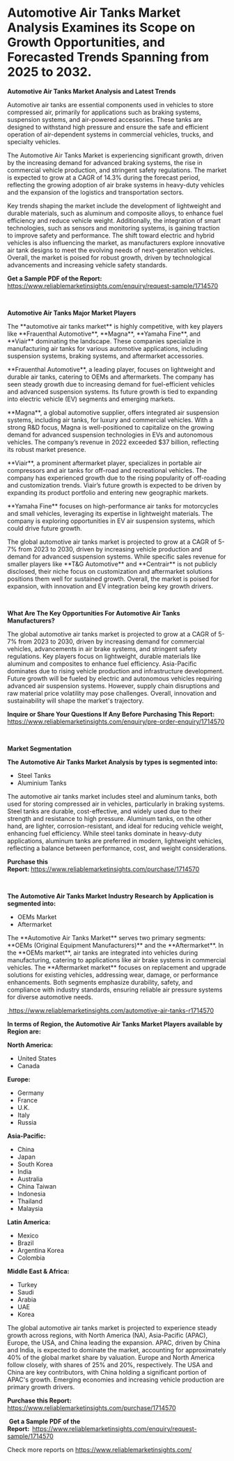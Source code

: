 <p><h1>Automotive Air Tanks Market Analysis Examines its Scope on Growth Opportunities, and Forecasted Trends Spanning from 2025 to 2032.</h1></p><p><strong>Automotive Air Tanks Market Analysis and Latest Trends</strong></p>
<p><p>Automotive air tanks are essential components used in vehicles to store compressed air, primarily for applications such as braking systems, suspension systems, and air-powered accessories. These tanks are designed to withstand high pressure and ensure the safe and efficient operation of air-dependent systems in commercial vehicles, trucks, and specialty vehicles.</p><p>The Automotive Air Tanks Market is experiencing significant growth, driven by the increasing demand for advanced braking systems, the rise in commercial vehicle production, and stringent safety regulations. The market is expected to grow at a CAGR of 14.3% during the forecast period, reflecting the growing adoption of air brake systems in heavy-duty vehicles and the expansion of the logistics and transportation sectors.</p><p>Key trends shaping the market include the development of lightweight and durable materials, such as aluminum and composite alloys, to enhance fuel efficiency and reduce vehicle weight. Additionally, the integration of smart technologies, such as sensors and monitoring systems, is gaining traction to improve safety and performance. The shift toward electric and hybrid vehicles is also influencing the market, as manufacturers explore innovative air tank designs to meet the evolving needs of next-generation vehicles. Overall, the market is poised for robust growth, driven by technological advancements and increasing vehicle safety standards.</p></p>
<p><strong>Get a Sample PDF of the Report:&nbsp;</strong> <a href="https://www.reliablemarketinsights.com/enquiry/request-sample/1714570?utm_campaign=1938&utm_medium=2&utm_source=Github&utm_content=ia&utm_term=23012025&utm_id=automotive-air-tanks">https://www.reliablemarketinsights.com/enquiry/request-sample/1714570</a></p>
<p>&nbsp;</p>
<p><strong>Automotive Air Tanks Major Market Players</strong></p>
<p><p>The **automotive air tanks market** is highly competitive, with key players like **Frauenthal Automotive**, **Magna**, **Yamaha Fine**, and **Viair** dominating the landscape. These companies specialize in manufacturing air tanks for various automotive applications, including suspension systems, braking systems, and aftermarket accessories.</p><p>**Frauenthal Automotive**, a leading player, focuses on lightweight and durable air tanks, catering to OEMs and aftermarkets. The company has seen steady growth due to increasing demand for fuel-efficient vehicles and advanced suspension systems. Its future growth is tied to expanding into electric vehicle (EV) segments and emerging markets.</p><p>**Magna**, a global automotive supplier, offers integrated air suspension systems, including air tanks, for luxury and commercial vehicles. With a strong R&D focus, Magna is well-positioned to capitalize on the growing demand for advanced suspension technologies in EVs and autonomous vehicles. The company’s revenue in 2022 exceeded $37 billion, reflecting its robust market presence.</p><p>**Viair**, a prominent aftermarket player, specializes in portable air compressors and air tanks for off-road and recreational vehicles. The company has experienced growth due to the rising popularity of off-roading and customization trends. Viair’s future growth is expected to be driven by expanding its product portfolio and entering new geographic markets.</p><p>**Yamaha Fine** focuses on high-performance air tanks for motorcycles and small vehicles, leveraging its expertise in lightweight materials. The company is exploring opportunities in EV air suspension systems, which could drive future growth.</p><p>The global automotive air tanks market is projected to grow at a CAGR of 5-7% from 2023 to 2030, driven by increasing vehicle production and demand for advanced suspension systems. While specific sales revenue for smaller players like **T&G Automotive** and **Centrair** is not publicly disclosed, their niche focus on customization and aftermarket solutions positions them well for sustained growth. Overall, the market is poised for expansion, with innovation and EV integration being key growth drivers.</p></p>
<p>&nbsp;</p>
<p><strong>What Are The Key Opportunities For Automotive Air Tanks Manufacturers?</strong></p>
<p><p>The global automotive air tanks market is projected to grow at a CAGR of 5-7% from 2023 to 2030, driven by increasing demand for commercial vehicles, advancements in air brake systems, and stringent safety regulations. Key players focus on lightweight, durable materials like aluminum and composites to enhance fuel efficiency. Asia-Pacific dominates due to rising vehicle production and infrastructure development. Future growth will be fueled by electric and autonomous vehicles requiring advanced air suspension systems. However, supply chain disruptions and raw material price volatility may pose challenges. Overall, innovation and sustainability will shape the market's trajectory.</p></p>
<p><strong>Inquire or Share Your Questions If Any Before Purchasing This Report:</strong> <a href="https://www.reliablemarketinsights.com/enquiry/pre-order-enquiry/1714570?utm_campaign=1938&utm_medium=2&utm_source=Github&utm_content=ia&utm_term=23012025&utm_id=automotive-air-tanks">https://www.reliablemarketinsights.com/enquiry/pre-order-enquiry/1714570</a></p>
<p>&nbsp;</p>
<p><strong>Market Segmentation</strong></p>
<p><strong>The Automotive Air Tanks Market Analysis by types is segmented into:</strong></p>
<p><ul><li>Steel Tanks</li><li>Aluminium Tanks</li></ul></p>
<p><p>The automotive air tanks market includes steel and aluminum tanks, both used for storing compressed air in vehicles, particularly in braking systems. Steel tanks are durable, cost-effective, and widely used due to their strength and resistance to high pressure. Aluminum tanks, on the other hand, are lighter, corrosion-resistant, and ideal for reducing vehicle weight, enhancing fuel efficiency. While steel tanks dominate in heavy-duty applications, aluminum tanks are preferred in modern, lightweight vehicles, reflecting a balance between performance, cost, and weight considerations.</p></p>
<p><strong>Purchase this Report:&nbsp;</strong><a href="https://www.reliablemarketinsights.com/purchase/1714570?utm_campaign=1938&utm_medium=2&utm_source=Github&utm_content=ia&utm_term=23012025&utm_id=automotive-air-tanks">https://www.reliablemarketinsights.com/purchase/1714570</a></p>
<p>&nbsp;</p>
<p><strong>The Automotive Air Tanks Market Industry Research by Application is segmented into:</strong></p>
<p><ul><li>OEMs Market</li><li>Aftermarket</li></ul></p>
<p><p>The **Automotive Air Tanks Market** serves two primary segments: **OEMs (Original Equipment Manufacturers)** and the **Aftermarket**. In the **OEMs market**, air tanks are integrated into vehicles during manufacturing, catering to applications like air brake systems in commercial vehicles. The **Aftermarket market** focuses on replacement and upgrade solutions for existing vehicles, addressing wear, damage, or performance enhancements. Both segments emphasize durability, safety, and compliance with industry standards, ensuring reliable air pressure systems for diverse automotive needs.</p></p>
<p><a href="https://www.reliablemarketinsights.com/automotive-air-tanks-r1714570?utm_campaign=1938&utm_medium=2&utm_source=Github&utm_content=ia&utm_term=23012025&utm_id=automotive-air-tanks">&nbsp;https://www.reliablemarketinsights.com/automotive-air-tanks-r1714570</a></p>
<p><strong>In terms of Region, the Automotive Air Tanks Market Players available by Region are:</strong></p>
<p>
    <p> <strong> North America: </strong>
        <ul>
            <li>United States</li>
            <li>Canada</li>
        </ul>
        </p> 
    <p> <strong> Europe: </strong>
        <ul>
            <li>Germany</li>
            <li>France</li>
            <li>U.K.</li>
            <li>Italy</li>
            <li>Russia</li>
        </ul>
        </p> 
    <p> <strong> Asia-Pacific: </strong>
        <ul>
            <li>China</li>
            <li>Japan</li>
            <li>South Korea</li>
            <li>India</li>
            <li>Australia</li>
            <li>China Taiwan</li>
            <li>Indonesia</li>
            <li>Thailand</li>
            <li>Malaysia</li>
        </ul>
        </p> 
    <p> <strong> Latin America: </strong>
        <ul>
            <li>Mexico</li>
            <li>Brazil</li>
            <li>Argentina Korea</li>
            <li>Colombia</li>
        </ul>
        </p> 
    <p> <strong> Middle East & Africa: </strong>
        <ul>
            <li>Turkey</li>
            <li>Saudi</li>
            <li>Arabia</li>
            <li>UAE</li>
            <li>Korea</li>
        </ul>
    </p>
    </p>
<p><p>The global automotive air tanks market is projected to experience steady growth across regions, with North America (NA), Asia-Pacific (APAC), Europe, the USA, and China leading the expansion. APAC, driven by China and India, is expected to dominate the market, accounting for approximately 40% of the global market share by valuation. Europe and North America follow closely, with shares of 25% and 20%, respectively. The USA and China are key contributors, with China holding a significant portion of APAC's growth. Emerging economies and increasing vehicle production are primary growth drivers.</p></p>
<p><strong>Purchase this Report: </strong><a href="https://www.reliablemarketinsights.com/purchase/1714570?utm_campaign=1938&utm_medium=2&utm_source=Github&utm_content=ia&utm_term=23012025&utm_id=automotive-air-tanks">https://www.reliablemarketinsights.com/purchase/1714570</a></p>
<p>&nbsp;<strong>Get a Sample PDF of the Report:&nbsp;&nbsp;</strong><a href="https://www.reliablemarketinsights.com/enquiry/request-sample/1714570?utm_campaign=1938&utm_medium=2&utm_source=Github&utm_content=ia&utm_term=23012025&utm_id=automotive-air-tanks">https://www.reliablemarketinsights.com/enquiry/request-sample/1714570</a></p>
<p><strong></strong></p>
<p>Check more reports on <a href="https://www.reliablemarketinsights.com/?utm_campaign=1938&utm_medium=2&utm_source=Github&utm_content=ia&utm_term=23012025&utm_id=automotive-air-tanks">https://www.reliablemarketinsights.com/</a></p>